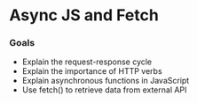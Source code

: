 # Async JS and Fetch

### Goals

- Explain the request-response cycle
- Explain the importance of HTTP verbs
- Explain asynchronous functions in JavaScript
- Use fetch() to retrieve data from external API

